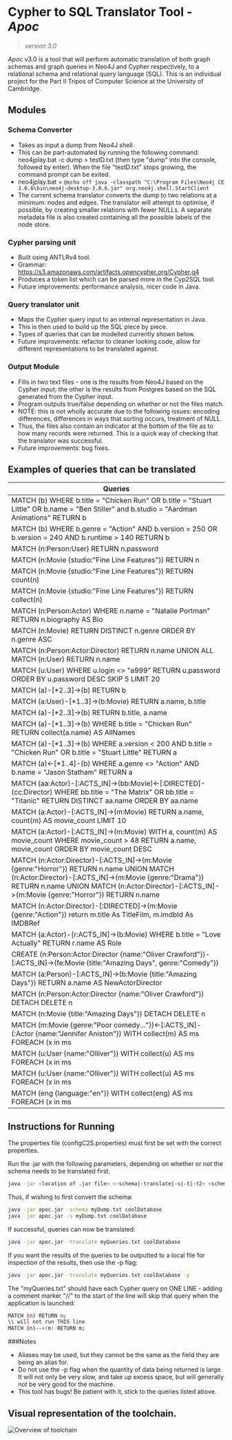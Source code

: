 # Cypher to SQL Translator Tool - _Apoc_

>_version 3.0_

_Apoc_ v3.0 is a tool that will perform automatic translation of both 
graph schemas and graph queries in Neo4J and Cypher respectively, 
to a relational schema and relational query language (SQL).
This is an individual project for the Part II Tripos of 
Computer Science at the University of Cambridge. 

## Modules
### Schema Converter
- Takes as input a dump from Neo4J shell.
- This can be part-automated by running the following command: neo4jplay.bat -c dump  > testD.txt (then type "dump" into the console, followed by enter). When the file "testD.txt" stops growing, the command prompt can be exited.
- neo4jplay.bat = `@echo off java -classpath "C:\Program Files\Neo4j CE 3.0.6\bin\neo4j-desktop-3.0.6.jar" org.neo4j.shell.StartClient`
- The current schema translator converts the dump to two relations at a minimum: nodes and edges. The translator will attempt to optimise, if possible, by creating smaller relations with fewer NULLs. A separate metadata file is also created containing all the possible labels of the node store.
 
### Cypher parsing unit
- Built using ANTLRv4 tool.
- Grammar: https://s3.amazonaws.com/artifacts.opencypher.org/Cypher.g4
- Produces a token list which can be parsed more in the Cyp2SQL tool.
- Future improvements: performance analysis, nicer code in Java.

### Query translator unit
- Maps the Cypher query input to an internal representation in Java.
- This is then used to build up the SQL piece by piece.
- Types of queries that can be modelled currently shown below.
- Future improvements: refactor to cleaner looking code, allow for different representations to be translated against.

### Output Module
- Fills in two text files - one is the results from Neo4J based on the Cypher input; the other is the results from Postgres based on the SQL generated from the Cypher input.
- Program outputs true/false depending on whether or not the files match.
- NOTE: this is not wholly accurate due to the following issues: encoding differences, differences in ways that sorting occurs, treatment of NULL.
- Thus, the files also contain an indicator at the bottom of the file as to how many records were returned. This is a quick way of checking that the translator was successful.
- Future improvements: bug fixes.

 
## Examples of queries that can be translated
|Queries|
|-------|
|MATCH (b) WHERE b.title = "Chicken Run" OR b.title = "Stuart Little" OR b.name = "Ben Stiller" and b.studio = "Aardman Animations" RETURN b|
|MATCH (b) WHERE b.genre = "Action" AND b.version = 250 OR b.version = 240 AND b.runtime > 140 RETURN b|
|MATCH (n:Person:User) RETURN n.password|
|MATCH (n:Movie {studio:"Fine Line Features"}) RETURN n|
|MATCH (n:Movie {studio:"Fine Line Features"}) RETURN count(n)|
|MATCH (n:Movie {studio:"Fine Line Features"}) RETURN collect(n)|
|MATCH (n:Person:Actor) WHERE n.name = "Natalie Portman" RETURN n.biography AS Bio|
|MATCH (n:Movie) RETURN DISTINCT n.genre ORDER BY n.genre ASC|
|MATCH (n:Person:Actor:Director) RETURN n.name UNION ALL MATCH (n:User) RETURN n.name|
|MATCH (u:User) WHERE u.login <> "a999" RETURN u.password ORDER BY u.password DESC SKIP 5 LIMIT 20|
|MATCH (a)-[*2..3]->(b) RETURN b|
|MATCH (a:User)-[*1..3]->(b:Movie) RETURN a.name, b.title|
|MATCH (a)-[*2..3]->(b) RETURN b.title, a.name|
|MATCH (a)-[*1..3]->(b) WHERE b.title = "Chicken Run" RETURN collect(a.name) AS AllNames|
|MATCH (a)-[*1..3]->(b) WHERE a.version < 200 AND b.title = "Chicken Run" OR b.title = "Stuart Little" RETURN a|
|MATCH (a)<-[*1..4]-(b) WHERE a.genre <> "Action" AND b.name = "Jason Statham" RETURN a|
|MATCH (aa:Actor)-[:ACTS_IN]->(bb:Movie)<-[:DIRECTED]-(cc:Director) WHERE bb.title = "The Matrix" OR bb.title = "Titanic" RETURN DISTINCT aa.name ORDER BY aa.name|
|MATCH (a:Actor)-[:ACTS_IN]->(m:Movie) RETURN a.name, count(m) AS movie_count LIMIT 10|
|MATCH (a:Actor)-[:ACTS_IN]->(m:Movie) WITH a, count(m) AS movie_count WHERE movie_count > 48 RETURN a.name, movie_count ORDER BY movie_count DESC|
|MATCH (n:Actor:Director)-[:ACTS_IN]->(m:Movie {genre:"Horror"}) RETURN n.name UNION MATCH (n:Actor:Director)-[:ACTS_IN]->(m:Movie {genre:"Drama"}) RETURN n.name UNION MATCH (n:Actor:Director)-[:ACTS_IN]->(m:Movie {genre:"Horror"}) RETURN n.name|
|MATCH (n:Actor:Director)-[:DIRECTED]->(m:Movie {genre:"Action"}) return m.title As TitleFilm, m.imdbId As IMDBRef|
|MATCH (a:Actor)-[r:ACTS_IN]->(b:Movie) WHERE b.title = "Love Actually" RETURN r.name AS Role|
|CREATE (n:Person:Actor:Director {name:"Oliver Crawford"})-[:ACTS_IN]->(fe:Movie {title:"Amazing Days", genre:"Comedy"})|
|MATCH (a:Person)-[:ACTS_IN]->(b:Movie {title:"Amazing Days"}) RETURN a.name AS NewActorDirector|
|MATCH (n:Person:Actor:Director {name:"Oliver Crawford"}) DETACH DELETE n|
|MATCH (n:Movie {title:"Amazing Days"}) DETACH DELETE n|
|MATCH (m:Movie {genre:"Poor comedy..."})<-[:ACTS_IN]-(:Actor {name:"Jennifer Aniston"}) WITH collect(m) AS ms FOREACH (x in ms | set x.genre = "Comedy")|
|MATCH (u:User {name:"Olliver"}) WITH collect(u) AS ms FOREACH (x in ms | set x.name = "Oliver")|
|MATCH (u:User {name:"Olliver"}) WITH collect(u) AS ms FOREACH (x in ms | set x.name = "Oliver")|
|MATCH (eng {language:"en"}) WITH collect(eng) AS ms FOREACH (x in ms | set x.language = "English")|


## Instructions for Running
The properties file (configC2S.properties) must first be set with the correct properties.

Run the .jar with the following parameters, depending on whether or not the schema needs to be translated first.

```bash
java -jar <location of .jar file> <-schema|-translate|-s|-t|-t2> <schemaFile|queriesFile> <databaseName> <-p>
```

Thus, if wishing to first convert the schema:
```bash
java -jar apoc.jar -schema myDump.txt coolDatabase
java -jar apoc.jar -s myDump.txt coolDatabase
```

If successful, queries can now be translated:
```bash
java -jar apoc.jar -translate myQueries.txt coolDatabase
```

If you want the results of the queries to be outputted to a local file for inspection of the results, then use the -p flag:
```bash
java -jar apoc.jar -translate myQueries.txt coolDatabase -p
```

The "myQueries.txt" should have each Cypher query on ONE LINE - adding a comment marker "//" to the start of the line will skip that query when the application is launched:
```bash
MATCH (n) RETURN n;
\\ will not run THIS line
MATCH (n)-->(m) RETURN m;
```

###Notes
* Aliases may be used, but they cannot be the same as the field they are being
an alias for.
* Do not use the -p flag when the quantity of data being returned is large.
It will not only be very slow, and take up excess space, but will generally
not be very good for the machine.
* This tool has bugs! Be patient with it, stick to the queries listed above.


## Visual representation of the toolchain.
![Overview of toolchain](https://github.com/ocrawford555/cyp2sql/blob/master/Overview.png)






